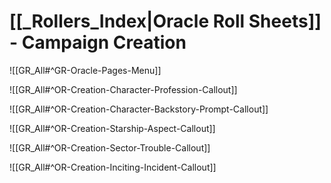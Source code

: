 # [[_Rollers_Index|Oracle Roll Sheets]] - Campaign Creation

![[GR_All#^GR-Oracle-Pages-Menu]]

![[GR_All#^OR-Creation-Character-Profession-Callout]]

![[GR_All#^OR-Creation-Character-Backstory-Prompt-Callout]]

![[GR_All#^OR-Creation-Starship-Aspect-Callout]]

![[GR_All#^OR-Creation-Sector-Trouble-Callout]]

![[GR_All#^OR-Creation-Inciting-Incident-Callout]]